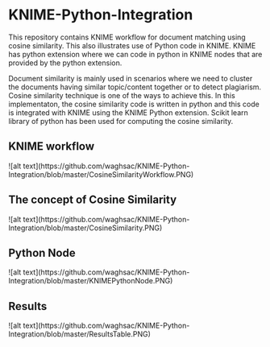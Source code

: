 # KNIME-Python-Integration
This repository contains KNIME workflow for document matching using cosine similarity. This also illustrates use of Python code in KNIME. KNIME has python extension where we can code in python in KNIME nodes that are provided by the python extension.

Document similarity is mainly used in scenarios where we need to cluster the documents having similar topic/content together or to detect plagiarism. Cosine similarity technique is one of the ways to achieve this.
In this implementaton, the cosine similarity code is written in python and this code is integrated with KNIME using the KNIME Python extension. Scikit learn library of python has been used for computing the cosine similarity.

<H2>KNIME workflow</H2>
![alt text](https://github.com/waghsac/KNIME-Python-Integration/blob/master/CosineSimilarityWorkflow.PNG)

<H2>The concept of Cosine Similarity</H2>
![alt text](https://github.com/waghsac/KNIME-Python-Integration/blob/master/CosineSimilarity.PNG)

<H2>Python Node</H2>
![alt text](https://github.com/waghsac/KNIME-Python-Integration/blob/master/KNIMEPythonNode.PNG)

<H2>Results</H2>
![alt text](https://github.com/waghsac/KNIME-Python-Integration/blob/master/ResultsTable.PNG)
